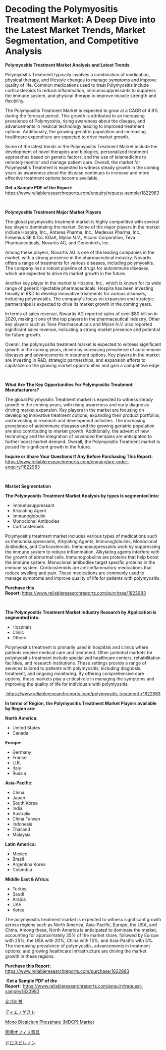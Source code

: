 <p><h1>Decoding the Polymyositis Treatment Market: A Deep Dive into the Latest Market Trends, Market Segmentation, and Competitive Analysis</h1></p><p><strong>Polymyositis Treatment Market Analysis and Latest Trends</strong></p>
<p><p>Polymyositis Treatment typically involves a combination of medication, physical therapy, and lifestyle changes to manage symptoms and improve quality of life. Common medications used to treat Polymyositis include corticosteroids to reduce inflammation, immunosuppressants to suppress the immune system, and physical therapy to improve muscle strength and flexibility.</p><p>The Polymyositis Treatment Market is expected to grow at a CAGR of 4.9% during the forecast period. This growth is attributed to an increasing prevalence of Polymyositis, rising awareness about the disease, and advancements in medical technology leading to improved treatment options. Additionally, the growing geriatric population and increasing healthcare expenditure are expected to drive market growth.</p><p>Some of the latest trends in the Polymyositis Treatment Market include the development of novel therapies and biologics, personalized treatment approaches based on genetic factors, and the use of telemedicine to remotely monitor and manage patient care. Overall, the market for Polymyositis Treatment is expected to witness steady growth in the coming years as awareness about the disease continues to increase and more effective treatment options become available.</p></p>
<p><strong>Get a Sample PDF of the Report:&nbsp;</strong> <a href="https://www.reliableresearchreports.com/enquiry/request-sample/1822983">https://www.reliableresearchreports.com/enquiry/request-sample/1822983</a></p>
<p>&nbsp;</p>
<p><strong>Polymyositis Treatment Major Market Players</strong></p>
<p><p>The global polymyositis treatment market is highly competitive with several key players dominating the market. Some of the major players in the market include Hospira, Inc., Antares Pharma, Inc., Medexus Pharma, Inc., Fresenius SE & Co. KGaA, Mylan N.V., Alcami Corporation, Teva Pharmaceuticals, Novartis AG, and Genentech, Inc.</p><p>Among these players, Novartis AG is one of the leading companies in the market, with a strong presence in the pharmaceutical industry. Novartis offers a range of treatments for various diseases, including polymyositis. The company has a robust pipeline of drugs for autoimmune diseases, which are expected to drive its market growth in the future.</p><p>Another key player in the market is Hospira, Inc., which is known for its wide range of generic injectable pharmaceuticals. Hospira has been investing heavily in R&D to develop innovative treatments for various diseases, including polymyositis. The company's focus on expansion and strategic partnerships is expected to drive its market growth in the coming years.</p><p>In terms of sales revenue, Novartis AG reported sales of over $80 billion in 2020, making it one of the top players in the pharmaceutical industry. Other key players such as Teva Pharmaceuticals and Mylan N.V. also reported significant sales revenue, indicating a strong market presence and potential for future growth.</p><p>Overall, the polymyositis treatment market is expected to witness significant growth in the coming years, driven by increasing prevalence of autoimmune diseases and advancements in treatment options. Key players in the market are investing in R&D, strategic partnerships, and expansion efforts to capitalize on the growing market opportunities and gain a competitive edge.</p></p>
<p>&nbsp;</p>
<p><strong>What Are The Key Opportunities For Polymyositis Treatment Manufacturers?</strong></p>
<p><p>The global Polymyositis Treatment market is expected to witness steady growth in the coming years, with rising awareness and early diagnosis driving market expansion. Key players in the market are focusing on developing innovative treatment options, expanding their product portfolios, and investing in research and development activities. The increasing prevalence of autoimmune diseases and the growing geriatric population are also contributing to market growth. Additionally, the advent of new technology and the integration of advanced therapies are anticipated to further boost market demand. Overall, the Polymyositis Treatment market is poised for significant growth in the future.</p></p>
<p><strong>Inquire or Share Your Questions If Any Before Purchasing This Report:</strong> <a href="https://www.reliableresearchreports.com/enquiry/pre-order-enquiry/1822983">https://www.reliableresearchreports.com/enquiry/pre-order-enquiry/1822983</a></p>
<p>&nbsp;</p>
<p><strong>Market Segmentation</strong></p>
<p><strong>The Polymyositis Treatment Market Analysis by types is segmented into:</strong></p>
<p><ul><li>Immunosuppressant</li><li>Alkylating Agent</li><li>Immunoglobulin</li><li>Monoclonal Antibodies</li><li>Corticosteroids</li></ul></p>
<p><p>Polymyositis treatment market includes various types of medications such as Immunosuppressants, Alkylating Agents, Immunoglobulins, Monoclonal Antibodies, and Corticosteroids. Immunosuppressants work by suppressing the immune system to reduce inflammation. Alkylating agents interfere with the growth of abnormal cells. Immunoglobulins are proteins that help boost the immune system. Monoclonal antibodies target specific proteins in the immune system. Corticosteroids are anti-inflammatory medications that reduce swelling and pain. These medications are commonly used to manage symptoms and improve quality of life for patients with polymyositis.</p></p>
<p><strong>Purchase this Report:&nbsp;</strong><a href="https://www.reliableresearchreports.com/purchase/1822983">https://www.reliableresearchreports.com/purchase/1822983</a></p>
<p>&nbsp;</p>
<p><strong>The Polymyositis Treatment Market Industry Research by Application is segmented into:</strong></p>
<p><ul><li>Hospitals</li><li>Clinic</li><li>Others</li></ul></p>
<p><p>Polymyositis treatment is primarily used in hospitals and clinics where patients receive medical care and treatment. Other potential markets for polymyositis treatment include specialized healthcare centers, rehabilitation facilities, and research institutions. These settings provide a range of services tailored to patients with polymyositis, including diagnosis, treatment, and ongoing monitoring. By offering comprehensive care options, these markets play a critical role in managing the symptoms and improving the quality of life for individuals with polymyositis.</p></p>
<p><a href="https://www.reliableresearchreports.com/polymyositis-treatment-r1822983">&nbsp;https://www.reliableresearchreports.com/polymyositis-treatment-r1822983</a></p>
<p><strong>In terms of Region, the Polymyositis Treatment Market Players available by Region are:</strong></p>
<p>
    <p> <strong> North America: </strong>
        <ul>
            <li>United States</li>
            <li>Canada</li>
        </ul>
        </p> 
    <p> <strong> Europe: </strong>
        <ul>
            <li>Germany</li>
            <li>France</li>
            <li>U.K.</li>
            <li>Italy</li>
            <li>Russia</li>
        </ul>
        </p> 
    <p> <strong> Asia-Pacific: </strong>
        <ul>
            <li>China</li>
            <li>Japan</li>
            <li>South Korea</li>
            <li>India</li>
            <li>Australia</li>
            <li>China Taiwan</li>
            <li>Indonesia</li>
            <li>Thailand</li>
            <li>Malaysia</li>
        </ul>
        </p> 
    <p> <strong> Latin America: </strong>
        <ul>
            <li>Mexico</li>
            <li>Brazil</li>
            <li>Argentina Korea</li>
            <li>Colombia</li>
        </ul>
        </p> 
    <p> <strong> Middle East & Africa: </strong>
        <ul>
            <li>Turkey</li>
            <li>Saudi</li>
            <li>Arabia</li>
            <li>UAE</li>
            <li>Korea</li>
        </ul>
    </p>
    </p>
<p><p>The polymyositis treatment market is expected to witness significant growth across regions such as North America, Asia-Pacific, Europe, the USA, and China. Among these, North America is anticipated to dominate the market, accounting for approximately 35% of the market share, followed by Europe with 25%, the USA with 20%, China with 15%, and Asia-Pacific with 5%. The increasing prevalence of polymyositis, advancements in treatment options, and growing healthcare infrastructure are driving the market growth in these regions.</p></p>
<p><strong>Purchase this Report: </strong><a href="https://www.reliableresearchreports.com/purchase/1822983">https://www.reliableresearchreports.com/purchase/1822983</a></p>
<p>&nbsp;<strong>Get a Sample PDF of the Report:&nbsp;&nbsp;</strong><a href="https://www.reliableresearchreports.com/enquiry/request-sample/1822983">https://www.reliableresearchreports.com/enquiry/request-sample/1822983</a></p>
<p><strong></strong></p>
<p><p><a href="https://medium.com/@bereniceroberts1978/%EC%9C%A0%EA%B8%B0%EB%86%8D-%EB%B9%B5-%EC%8B%9C%EC%9E%A5-%EB%8F%99%ED%96%A5-%EB%B0%8F-%EC%8B%9C%EC%9E%A5-%EB%B6%84%EC%84%9D%EC%9D%80-2024%EB%85%84%EB%B6%80%ED%84%B0-2031%EB%85%84%EA%B9%8C%EC%A7%80-%EC%98%88%EC%B8%A1%EB%90%A9%EB%8B%88%EB%8B%A4-62e8cbea8148">유기농 빵</a></p><p><a href="https://github.com/EthanMorar2011/Market-Research-Report-List-1/blob/main/168298246475.md">ディエノゲスト</a></p><p><a href="https://issuu.com/reportprime-2/docs/mono-dicalcium-phosphate-mdcp-market-size-2030.ppt">Mono Dicalcium Phosphate (MDCP) Market</a></p><p><a href="https://medium.com/@colbu56546/%E5%8C%BB%E7%99%82%E3%82%AA%E3%83%95%E3%82%A3%E3%82%B9%E5%AE%B6%E5%85%B7%E5%B8%82%E5%A0%B4%E3%83%AC%E3%83%9D%E3%83%BC%E3%83%88%E3%81%AF-%E3%81%93%E3%81%AE%E5%B8%82%E5%A0%B4%E3%81%AE%E6%9C%80%E6%96%B0%E3%83%88%E3%83%AC%E3%83%B3%E3%83%89%E3%81%A8%E6%88%90%E9%95%B7%E6%A9%9F%E4%BC%9A%E3%82%92%E6%98%8E%E3%82%89%E3%81%8B%E3%81%AB%E3%81%97%E3%81%BE%E3%81%99-5cd904a75b3a">医療オフィス家具</a></p><p><a href="https://github.com/kegley4963/Market-Research-Report-List-1/blob/main/899760046476.md">ドロスピレノン</a></p></p>